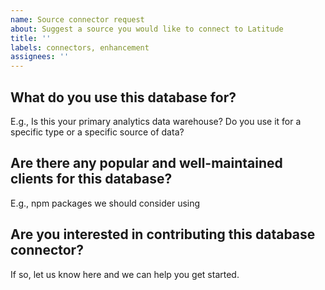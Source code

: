 ```yaml
---
name: Source connector request
about: Suggest a source you would like to connect to Latitude
title: ''
labels: connectors, enhancement
assignees: ''
---
```


## What do you use this database for?

E.g., Is this your primary analytics data warehouse? Do you use it for a specific type or a specific source of data?

## Are there any popular and well-maintained clients for this database?

E.g., npm packages we should consider using

## Are you interested in contributing this database connector?

If so, let us know here and we can help you get started.
